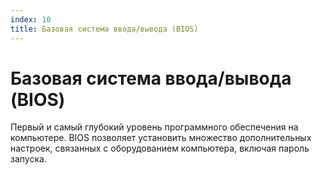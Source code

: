 ```yaml
---
index: 10
title: Базовая система ввода/вывода (BIOS)
---
```

# Базовая система ввода/вывода (BIOS)

Первый и самый глубокий уровень программного обеспечения на компьютере. BIOS позволяет установить множество дополнительных настроек, связанных с оборудованием компьютера, включая пароль запуска.